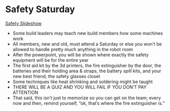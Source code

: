 # Safety Saturday

[Safety Slideshow](https://docs.google.com/presentation/d/1g8mlsb3K9MKYTZI6F9kqDqxrG8BJum4SRQQ2DSUbaLQ/edit?usp=sharing)

- Some build leaders may teach new build members how some machines work
- All members, new and old, must attend a Saturday or else you won’t be allowed to handle pretty much anything in the robot room
- After the powerpoint, you will be shown where exactly the safety equipment will be for the entire year 
- The first aid kit by the 3d printers, the fire extinguisher by the door, the batteries and their holding area & straps, the battery spill kits, and your new best friend, the safety glasses closet
- Some techniques like heat shrinking and soldering might be taught
- THERE WILL BE A QUIZ AND YOU WILL FAIL IF YOU DON’T PAY ATTENTION
- That said, this isn’t just to memorize so you can get on the team; every now and then, remind yourself, “ok, that’s where the fire extinguisher is.”